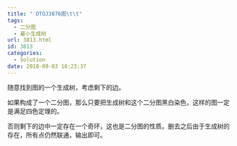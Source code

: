 ```yaml
---
title: " DTOJ3876图\t\t"
tags:
  - 二分图
  - 最小生成树
url: 3813.html
id: 3813
categories:
  - Solution
date: 2018-09-03 18:23:37
---
```


随意找到图的一个生成树，考虑剩下的边。

如果构成了一个二分图，那么只要把生成树和这个二分图黑白染色，这样的图一定是满足四色定理的。

否则剩下的边中一定存在一个奇环，这也是二分图的性质。删去之后由于生成树的存在，所有点仍然联通，输出即可。